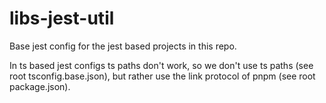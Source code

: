 # libs-jest-util

Base jest config for the jest based projects in this repo.

In ts based jest configs ts paths don't work, so we don't use ts paths (see root tsconfig.base.json), but rather use the link protocol of pnpm (see root package.json).
